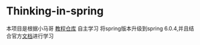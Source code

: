 # Thinking-in-spring
本项目是根据小马哥
[教程仓库](https://gitee.com/geektime-geekbang/geekbang-lessons)
自主学习 将spring版本升级到spring 6.0.4,并且结合官方[文档](https://docs.spring.io/spring-framework/docs/current/reference/html/)进行学习